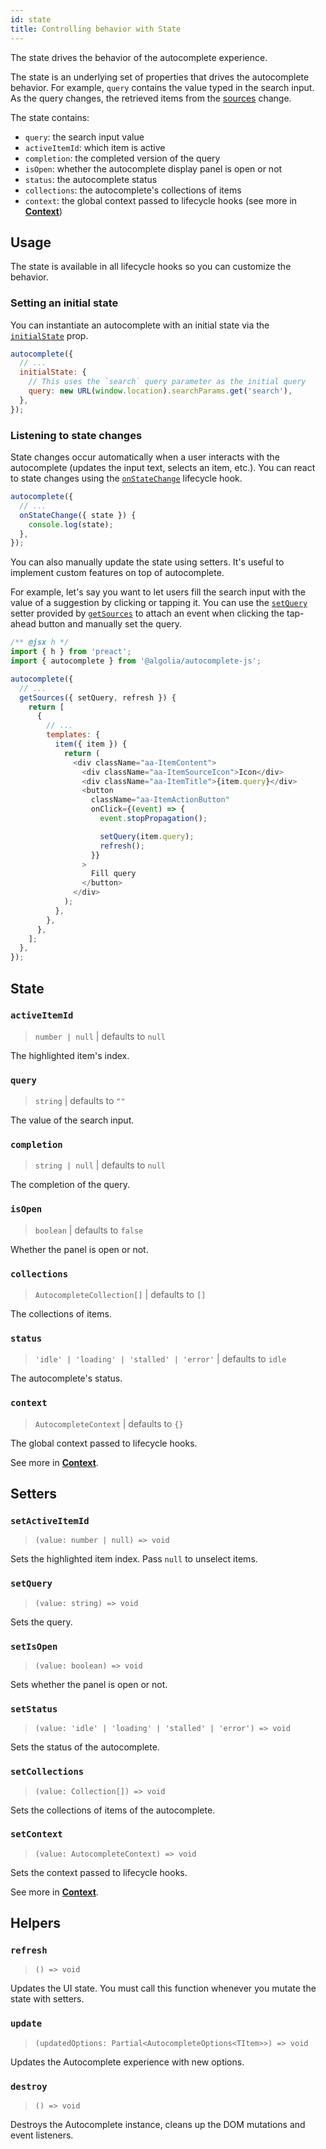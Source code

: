 ```yaml
---
id: state
title: Controlling behavior with State
---
```


The state drives the behavior of the autocomplete experience.

The state is an underlying set of properties that drives the autocomplete behavior. For example, `query` contains the value typed in the search input. As the query changes, the retrieved items from the [sources](/docs/sources) change.

The state contains:

- `query`: the search input value
- `activeItemId`: which item is active
- `completion`: the completed version of the query
- `isOpen`: whether the autocomplete display panel is open or not
- `status`: the autocomplete status
- `collections`: the autocomplete's collections of items
- `context`: the global context passed to lifecycle hooks (see more in [**Context**](/docs/context))

## Usage

The state is available in all lifecycle hooks so you can customize the behavior.

### Setting an initial state

You can instantiate an autocomplete with an initial state via the [`initialState`](/docs/autocomplete-js/#initialstate) prop.

```js
autocomplete({
  // ...
  initialState: {
    // This uses the `search` query parameter as the initial query
    query: new URL(window.location).searchParams.get('search'),
  },
});
```

### Listening to state changes

State changes occur automatically when a user interacts with the autocomplete (updates the input text, selects an item, etc.). You can react to state changes using the [`onStateChange`](createAutocomplete#onstatechange) lifecycle hook.

```js
autocomplete({
  // ...
  onStateChange({ state }) {
    console.log(state);
  },
});
```

You can also manually update the state using setters. It's useful to implement custom features on top of autocomplete.

For example, let's say you want to let users fill the search input with the value of a suggestion by clicking or tapping it. You can use the [`setQuery`](state#setquery) setter provided by [`getSources`](sources#getsources) to attach an event when clicking the tap-ahead button and manually set the query.

```js
/** @jsx h */
import { h } from 'preact';
import { autocomplete } from '@algolia/autocomplete-js';

autocomplete({
  // ...
  getSources({ setQuery, refresh }) {
    return [
      {
        // ...
        templates: {
          item({ item }) {
            return (
              <div className="aa-ItemContent">
                <div className="aa-ItemSourceIcon">Icon</div>
                <div className="aa-ItemTitle">{item.query}</div>
                <button
                  className="aa-ItemActionButton"
                  onClick={(event) => {
                    event.stopPropagation();

                    setQuery(item.query);
                    refresh();
                  }}
                >
                  Fill query
                </button>
              </div>
            );
          },
        },
      },
    ];
  },
});
```

## State

### `activeItemId`

> `number | null` | defaults to `null`

The highlighted item's index.

### `query`

> `string` | defaults to `""`

The value of the search input.

### `completion`

> `string | null` | defaults to `null`

The completion of the query.

### `isOpen`

> `boolean` | defaults to `false`

Whether the panel is open or not.

### `collections`

> `AutocompleteCollection[]` | defaults to `[]`

The collections of items.

### `status`

> `'idle' | 'loading' | 'stalled' | 'error'` | defaults to `idle`

The autocomplete's status.

### `context`

> `AutocompleteContext` | defaults to `{}`

The global context passed to lifecycle hooks.

See more in [**Context**](context).

## Setters

### `setActiveItemId`

> `(value: number | null) => void`

Sets the highlighted item index. Pass `null` to unselect items.

### `setQuery`

> `(value: string) => void`

Sets the query.

### `setIsOpen`

> `(value: boolean) => void`

Sets whether the panel is open or not.

### `setStatus`

> `(value: 'idle' | 'loading' | 'stalled' | 'error') => void`

Sets the status of the autocomplete.

### `setCollections`

> `(value: Collection[]) => void`

Sets the collections of items of the autocomplete.

### `setContext`

> `(value: AutocompleteContext) => void`

Sets the context passed to lifecycle hooks.

See more in [**Context**](context).

## Helpers

### `refresh`

> `() => void`

Updates the UI state. You must call this function whenever you mutate the state with setters.

### `update`

> `(updatedOptions: Partial<AutocompleteOptions<TItem>>) => void`

Updates the Autocomplete experience with new options.

### `destroy`

> `() => void`

Destroys the Autocomplete instance, cleans up the DOM mutations and event listeners.
